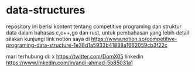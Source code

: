 # data-structures

repository ini berisi kontent tentang competitive programing dan struktur data dalam bahasas c,c++,go dan rust, untuk pembahasan yang lebih detail silakan kunjungi link notion saya di https://www.notion.so/competitive-programing-data-structure-1e38d1a5933b41838a1662059cb3f22c

mari terhubung di:
x https://twitter.com/DomX05
linkedin https://www.linkedin.com/in/andi-ahmad-5b85031a1

